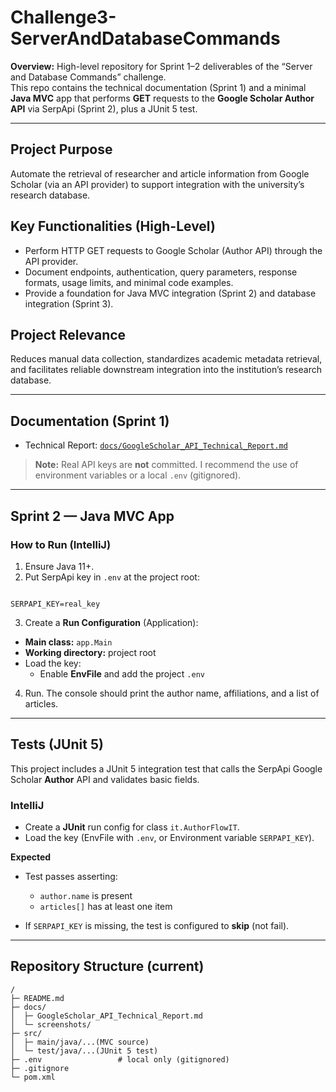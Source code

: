 # Challenge3-ServerAndDatabaseCommands

**Overview:** High-level repository for Sprint 1–2 deliverables of the “Server and Database Commands” challenge.  
This repo contains the technical documentation (Sprint 1) and a minimal **Java MVC** app that performs **GET** requests to the **Google Scholar Author API** via SerpApi (Sprint 2), plus a JUnit 5 test.

---

## Project Purpose
Automate the retrieval of researcher and article information from Google Scholar (via an API provider) to support integration with the university’s research database.

## Key Functionalities (High-Level)
- Perform HTTP GET requests to Google Scholar (Author API) through the API provider.
- Document endpoints, authentication, query parameters, response formats, usage limits, and minimal code examples.
- Provide a foundation for Java MVC integration (Sprint 2) and database integration (Sprint 3).

## Project Relevance
Reduces manual data collection, standardizes academic metadata retrieval, and facilitates reliable downstream integration into the institution’s research database.

---

## Documentation (Sprint 1)
- Technical Report: [`docs/GoogleScholar_API_Technical_Report.md`](docs/GoogleScholar_API_Technical_Report.md)

> **Note:** Real API keys are **not** committed. I recommend the use of environment variables or a local `.env` (gitignored).

---

## Sprint 2 — Java MVC App


### How to Run (IntelliJ)
1. Ensure Java 11+.
2. Put SerpApi key in `.env` at the project root:
```

SERPAPI_KEY=real_key

````
3. Create a **Run Configuration** (Application):
- **Main class:** `app.Main`
- **Working directory:** project root
- Load the key:
  - Enable **EnvFile** and add the project `.env`

4. Run. The console should print the author name, affiliations, and a list of articles.

---

## Tests (JUnit 5)

This project includes a JUnit 5 integration test that calls the SerpApi Google Scholar **Author** API and validates basic fields.

### IntelliJ

* Create a **JUnit** run config for class `it.AuthorFlowIT`.
* Load the key (EnvFile with `.env`, or Environment variable `SERPAPI_KEY`).

**Expected**

* Test passes asserting:

    * `author.name` is present
    * `articles[]` has at least one item
* If `SERPAPI_KEY` is missing, the test is configured to **skip** (not fail).

---

## Repository Structure (current)

```
/
├─ README.md
├─ docs/
│  ├─ GoogleScholar_API_Technical_Report.md
│  └─ screenshots/
├─ src/
│  ├─ main/java/...(MVC source)
│  └─ test/java/...(JUnit 5 test)
├─ .env                 # local only (gitignored)
├─ .gitignore
└─ pom.xml
```

